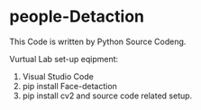 # people-Detaction
This Code is written by Python Source Codeng.

Vurtual Lab set-up eqipment:
1. Visual Studio Code
2. pip install Face-detaction
3. pip install cv2
and source code related setup.
